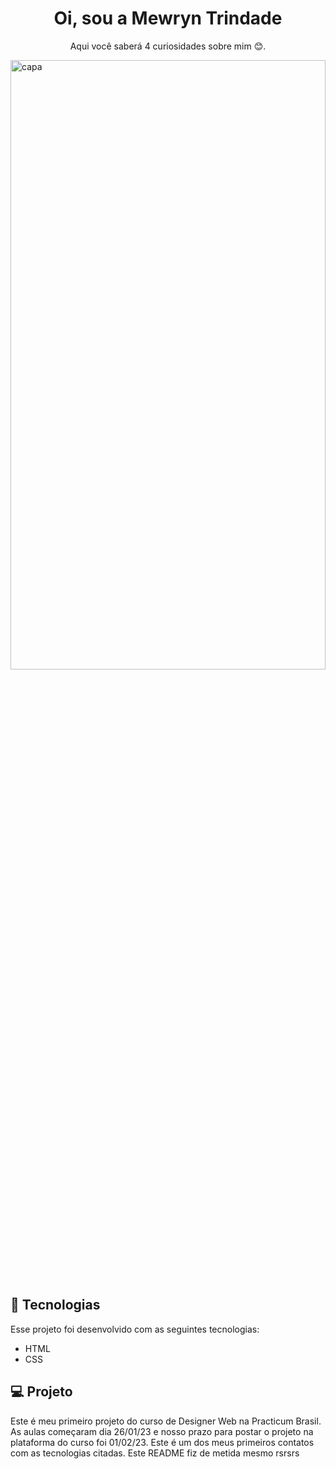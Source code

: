 <h1 align="center">Oi, sou a Mewryn Trindade</h1>
<p align="center" > Aqui você saberá 4 curiosidades sobre mim 😊.</p>
<img alt="capa" src="https://images.pexels.com/photos/2421374/pexels-photo-2421374.jpeg?auto=compress&cs=tinysrgb&w=1260&h=750&dpr=1" width="100%" height="50%">


## 🚀 Tecnologias

Esse projeto foi desenvolvido com as seguintes tecnologias:

- HTML
- CSS


## 💻 Projeto

Este é meu primeiro projeto do curso de Designer Web na Practicum Brasil. As aulas começaram dia 26/01/23 e nosso prazo para postar o projeto na plataforma do curso foi 01/02/23. Este é um dos meus primeiros contatos com as tecnologias citadas. Este README fiz de metida mesmo rsrsrs

